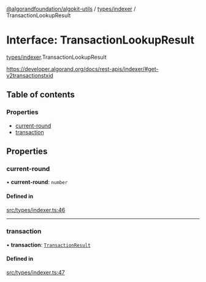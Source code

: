 [@algorandfoundation/algokit-utils](../README.md) / [types/indexer](../modules/types_indexer.md) / TransactionLookupResult

# Interface: TransactionLookupResult

[types/indexer](../modules/types_indexer.md).TransactionLookupResult

https://developer.algorand.org/docs/rest-apis/indexer/#get-v2transactionstxid

## Table of contents

### Properties

- [current-round](types_indexer.TransactionLookupResult.md#current-round)
- [transaction](types_indexer.TransactionLookupResult.md#transaction)

## Properties

### current-round

• **current-round**: `number`

#### Defined in

[src/types/indexer.ts:46](https://github.com/algorandfoundation/algokit-utils-ts/blob/main/src/types/indexer.ts#L46)

___

### transaction

• **transaction**: [`TransactionResult`](types_indexer.TransactionResult.md)

#### Defined in

[src/types/indexer.ts:47](https://github.com/algorandfoundation/algokit-utils-ts/blob/main/src/types/indexer.ts#L47)
